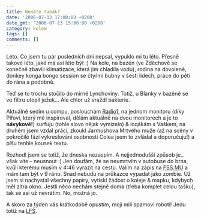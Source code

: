 ```yaml
---
title: Nemáte tabák?
date: '2006-07-13 17:00:00 +0200'
date_gmt: '2006-07-13 15:00:00 +0200'
category: kolem
tags: []
comments: []
---
```

<p>Léto. Co jsem tu pár posledních dní nepsal, vypuklo mi tu léto. Přesně takové léto, jaké má asi léto být :) Na kole, na bazén (ve Zděchově se konečně zbavili klimatizace, která jim chladila vodu), rodina na dovolené, donkey konga bongo session se čtyřmi bubny v šesti lidech, práce do pěti do rána a podobně.</p>
<p>Teď se to trochu stočilo do mírné Lynchoviny. Totiž, u Blanky v bazéně se ve filtru utopil ježek... Ale chlor už vraždí bakterie.</p>
<p>Aktuálně sedím u compu, poslouchám <a href="">Radio1</a>, na jednom monitoru (díky Pifovi, který mě inspiroval, dělám aktuálně na dvou monitorech a je to <strong>návykové!</strong>) surfuju (tohle slovo nějak vymizelo) &amp; icqákám s Vaškem, na druhém jsem vzdal práci, zkoukl Jarmushova Mrtvého muže (až na scény v pokročilé fázi vykreslování osobnosti Colea jsem to zvládal a doporučuju!) a píšu tenhle kousek textu.</p>
<p>Rozhodl jsem se totiž, že dneska nezaspím. A nejjednodušší způsob je.. však víte - neusnout :) Jen doufám, že se neumrtvím v autobuse do brna, kvůli kterému musím v 4:46 vyrazit na cestu. Valím na zápis na <a href="https://fss.muni.cz">FSS.MU</a> a mám tam být v 9 ráno. Snad nebudu na průkazce vypadat jako zombie. Už jsem si nachystal všechny papíry, vytiskl žádost o koleje &amp; mapku, kdybych měl zítra okno. Jestli něco nechám stejně doma (třeba komplet celou tašku), tak se asi už nevrátím. No, možná jo.</p>
<p>A skoro za týden vás krátkodobě opustím, moji milí spamoví roboti! Jedu totiž na <a href="https://lfs.cz">LFŠ</a>.</p>
